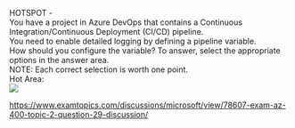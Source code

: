 HOTSPOT -<br/>You have a project in Azure DevOps that contains a Continuous Integration/Continuous Deployment (CI/CD) pipeline.<br/>You need to enable detailed logging by defining a pipeline variable.<br/>How should you configure the variable? To answer, select the appropriate options in the answer area.<br/>NOTE: Each correct selection is worth one point.<br/>Hot Area:<br/><img src="https://www.examtopics.com/assets/media/exam-media/04257/0008000001.jpg" class="in-exam-image"/><br/><p><a href="https://www.examtopics.com/discussions/microsoft/view/78607-exam-az-400-topic-2-question-29-discussion/">https://www.examtopics.com/discussions/microsoft/view/78607-exam-az-400-topic-2-question-29-discussion/</a></p><script src="https://giscus.app/client.js"                    data-repo="azsamples/az204"                    data-repo-id="R_kgDOMRXzDQ"                    data-category="General"                    data-category-id="DIC_kwDOMRXzDc4Cgi27"                    data-mapping="pathname"                    data-strict="0"                    data-reactions-enabled="0"                    data-emit-metadata="0"                    data-input-position="bottom"                    data-theme="preferred_color_scheme"                    data-lang="en"                    crossorigin="anonymous"                    async>                    </script>